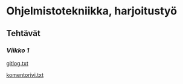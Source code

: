 # Ohjelmistotekniikka, harjoitustyö

## Tehtävät

###  *Viikko 1* 

[gitlog.txt](https://github.com/kariah/ot-harjoitustyo/blob/master/laskarit/viikko1/gitlog.txt)

[komentorivi.txt](https://github.com/kariah/ot-harjoitustyo/blob/master/laskarit/viikko1/komentorivi.txt)
